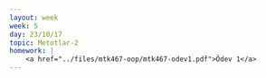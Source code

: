 ```yaml
---
layout: week
week: 5
day: 23/10/17
topic: Metotlar-2
homework: |
    <a href="../files/mtk467-oop/mtk467-odev1.pdf">Ödev 1</a>
---
```

